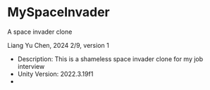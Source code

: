 # MySpaceInvader
A space invader clone

Liang Yu Chen, 2024 2/9, version 1

- Description: This is a shameless space invader clone for my job interview
- Unity Version: 2022.3.19f1
- 